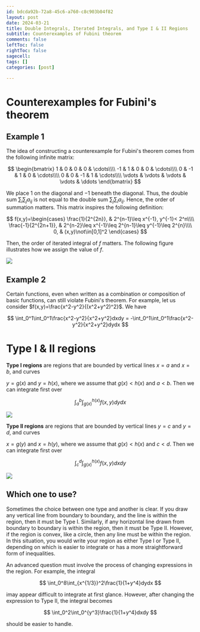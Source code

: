 ```yaml
---
id: bdcda92b-72a8-45c6-a760-c8c903b04f82
layout: post
date: 2024-03-21
title: Double Integrals, Iterated Integrals, and Type I & II Regions
subtitle: Counterexamples of Fubini theorem
comments: false
leftToc: false
rightToc: false
sagecell: 
tags: []
categories: [post]

---
```


# Counterexamples for Fubini's theorem


## Example 1


The idea of constructing a counterexample for Fubini's theorem comes from the following infinite matrix:


$$
\begin{bmatrix}
1 & 0 & 0 & 0 & \cdots\\\\
-1 & 1 & 0 & 0 & \cdots\\\\
0 & -1 & 1 & 0 & \cdots\\\\
0 & 0 & -1 & 1 & \cdots\\\\
\vdots & \vdots & \vdots & \vdots & \ddots
\end{bmatrix}
$$


We place $1$ on the diagonal and $-1$ beneath the diagonal. Thus, the double sum $\sum_i\sum_ja_{ij}$ is not equal to the double sum $\sum_j\sum_ia_{ij}$. Hence, the order of summation matters. This matrix inspires the following definition:


$$
f(x,y)=\begin{cases}
\frac{1}{2^{2n}}, & 2^{n-1}\leq x^{-1}, y^{-1}< 2^n\\\\
\frac{-1}{2^{2n+1}}, & 2^{n-2}\leq x^{-1}\leq 2^{n-1}\leq y^{-1}\leq 2^{n}\\\\
0, & (x,y)\not\in[0,1]^2
\end{cases}
$$


Then, the order of iterated integral of $f$ matters. The following figure illustrates how we assign the value of $f$.


![](https://prod-files-secure.s3.us-west-2.amazonaws.com/f3729b31-bf77-46d4-bbc6-78af90557bc4/1637e985-0ddd-45a8-8718-90703f953a1b/Untitled.png?X-Amz-Algorithm=AWS4-HMAC-SHA256&X-Amz-Content-Sha256=UNSIGNED-PAYLOAD&X-Amz-Credential=AKIAT73L2G45HZZMZUHI%2F20240401%2Fus-west-2%2Fs3%2Faws4_request&X-Amz-Date=20240401T090850Z&X-Amz-Expires=3600&X-Amz-Signature=9fb577a98d548a28fcdb252eedc66e9cdc4c7d60a1d97e46f66164b6b3cf0b15&X-Amz-SignedHeaders=host&x-id=GetObject)


## Example 2


Certain functions, even when written as a combination or composition of basic functions, can still violate Fubini's theorem. For example, let us consider $f(x,y)=\frac{x^2-y^2}{(x^2+y^2)^2}$. We have


$$
\int_0^1\int_0^1\frac{x^2-y^2}{x^2+y^2}dxdy = -\int_0^1\int_0^1\frac{x^2-y^2}{x^2+y^2}dydx
$$


# Type I & II regions 


**Type I regions** are regions that are bounded by vertical lines $x=a$ and $x=b$, and curves


$y=g(x)$ and $y=h(x)$, where we assume that $g(x)<h(x)$ and $a<b$. Then we can integrate first over


$$
\int_a^b\int_{g(x)}^{h(x)} f(x,y)dydx
$$


![](https://web.ma.utexas.edu/users/m408s/m408d/CurrentWeb/15-3-2_1.png)


**Type II regions** are regions that are bounded by vertical lines $y=c$ and $y=d$, and curves


$x=g(y)$ and $x=h(y)$, where we assume that $g(x)<h(x)$ and $c<d$. Then we can integrate first over


$$
\int_c^d\int_{g(x)}^{h(x)}f(x,y)dxdy
$$


![](https://web.ma.utexas.edu/users/m408s/m408d/CurrentWeb/15-3-2_2.png)


## Which one to use?


Sometimes the choice between one type and another is clear. If you draw any vertical line from boundary to boundary, and the line is within the region, then it must be Type I. Similarly, if any horizontal line drawn from boundary to boundary is within the region, then it must be Type II. However, if the region is convex, like a circle, then any line must be within the region. In this situation, you would write your region as either Type I or Type II, depending on which is easier to integrate or has a more straightforward form of inequalities.


An advanced question must involve the process of changing expressions in the region. For example, the integral


$$
\int_0^8\int_{x^{1/3}}^2\frac{1}{1+y^4}dydx
$$


imay appear difficult to integrate at first glance. However, after changing the expression to Type II, the integral becomes


$$
\int_0^2\int_0^{y^3}\frac{1}{1+y^4}dxdy
$$


should be easier to handle.

